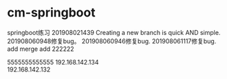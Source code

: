 # cm-springboot
springboot练习
201908021439
Creating a new branch is quick AND simple.
201908060948修复bug。
201908060946修复bug.
201908061117修复bug.
add merge  add 222222

5555555555555
192.168.142.134
<br>
192.168.142.132

